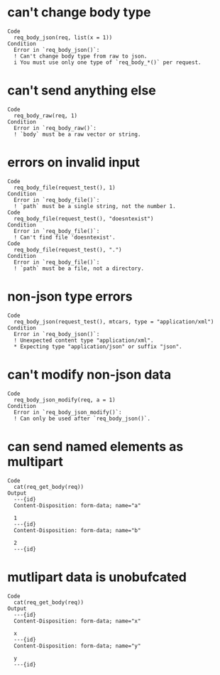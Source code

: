 # can't change body type

    Code
      req_body_json(req, list(x = 1))
    Condition
      Error in `req_body_json()`:
      ! Can't change body type from raw to json.
      i You must use only one type of `req_body_*()` per request.

# can't send anything else

    Code
      req_body_raw(req, 1)
    Condition
      Error in `req_body_raw()`:
      ! `body` must be a raw vector or string.

# errors on invalid input

    Code
      req_body_file(request_test(), 1)
    Condition
      Error in `req_body_file()`:
      ! `path` must be a single string, not the number 1.
    Code
      req_body_file(request_test(), "doesntexist")
    Condition
      Error in `req_body_file()`:
      ! Can't find file 'doesntexist'.
    Code
      req_body_file(request_test(), ".")
    Condition
      Error in `req_body_file()`:
      ! `path` must be a file, not a directory.

# non-json type errors

    Code
      req_body_json(request_test(), mtcars, type = "application/xml")
    Condition
      Error in `req_body_json()`:
      ! Unexpected content type "application/xml".
      * Expecting type "application/json" or suffix "json".

# can't modify non-json data

    Code
      req_body_json_modify(req, a = 1)
    Condition
      Error in `req_body_json_modify()`:
      ! Can only be used after `req_body_json()`.

# can send named elements as multipart

    Code
      cat(req_get_body(req))
    Output
      ---{id}
      Content-Disposition: form-data; name="a"
      
      1
      ---{id}
      Content-Disposition: form-data; name="b"
      
      2
      ---{id}

# mutlipart data is unobufcated

    Code
      cat(req_get_body(req))
    Output
      ---{id}
      Content-Disposition: form-data; name="x"
      
      x
      ---{id}
      Content-Disposition: form-data; name="y"
      
      y
      ---{id}

